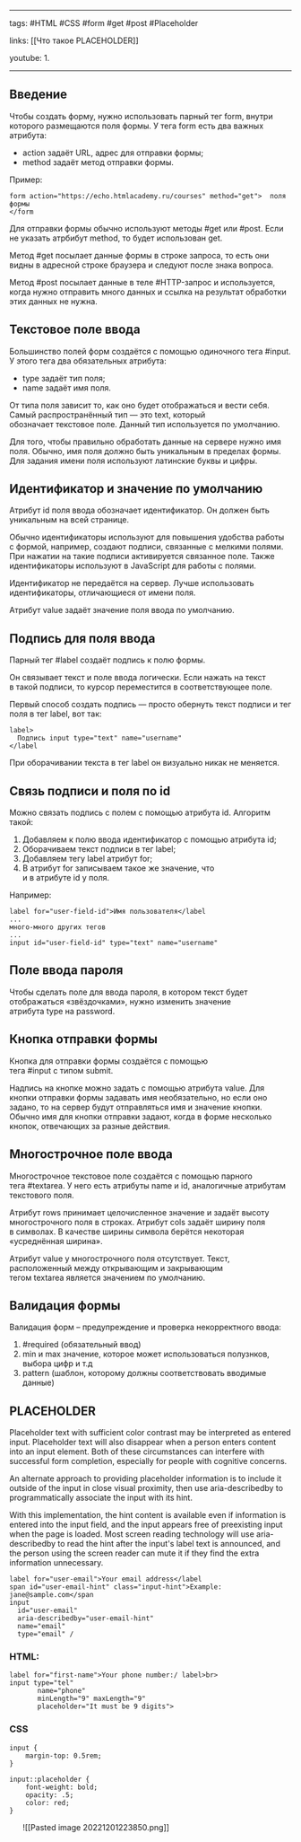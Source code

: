 ____

tags: #HTML #CSS #form #get #post #Placeholder

links: [[Что такое PLACEHOLDER]]

youtube: 
1. 

_____

## Введение

Чтобы создать форму, нужно использовать парный тег form, внутри которого размещаются поля формы. 
У тега form есть два важных атрибута:
-   action задаёт URL, адрес для отправки формы;
-   method задаёт метод отправки формы.

Пример:
~~~
form action="https://echo.htmlacademy.ru/courses" method="get">  поля формы  
</form
~~~
Для отправки формы обычно используют методы #get или #post. 
Если не указать атрбибут method, то будет использован get.

Метод #get посылает данные формы в строке запроса, то есть они видны в адресной строке браузера и следуют после знака вопроса.

Метод #post посылает данные в теле #HTTP-запрос и используется, когда нужно отправить много данных и ссылка на результат обработки этих данных не нужна.

## Текстовое поле ввода

Большинство полей форм создаётся с помощью одиночного тега #input. 
У этого тега два обязательных атрибута:
-   type задаёт тип поля;
-   name задаёт имя поля.

От типа поля зависит то, как оно будет отображаться и вести себя. Самый распространённый тип — это text, который обозначает текстовое поле. Данный тип используется по умолчанию.

Для того, чтобы правильно обработать данные на сервере нужно имя поля. Обычно, имя поля должно быть уникальным в пределах формы. Для задания имени поля используют латинские буквы и цифры.

## Идентификатор и значение по умолчанию

Атрибут id поля ввода обозначает идентификатор. Он должен быть уникальным на всей странице.

Обычно идентификаторы используют для повышения удобства работы с формой, например, создают подписи, связанные с мелкими полями. При нажатии на такие подписи активируется связанное поле. Также идентификаторы используют в JavaScript для работы с полями.

Идентификатор не передаётся на сервер. Лучше использовать идентификаторы, отличающиеся от имени поля.

Атрибут value задаёт значение поля ввода по умолчанию.

## Подпись для поля ввода

Парный тег #label создаёт подпись к полю формы.

Он связывает текст и поле ввода логически. Если нажать на текст в такой подписи, то курсор переместится в соответствующее поле.

Первый способ создать подпись — просто обернуть текст подписи и тег поля в тег label, вот так:
~~~
label>  
  Подпись input type="text" name="username"  
</label
~~~
При оборачивании текста в тег label он визуально никак не меняется.

## Связь подписи и поля по id

Можно связать подпись с полем с помощью атрибута id. 
Алгоритм такой:

1.  Добавляем к полю ввода идентификатор с помощью атрибута id;
2.  Оборачиваем текст подписи в тег label;
3.  Добавляем тегу label атрибут for;
4.  В атрибут for записываем такое же значение, что и в атрибуте id у поля.

Например:
~~~
label for="user-field-id">Имя пользователя</label  
...  
много-много других тегов  
...  
input id="user-field-id" type="text" name="username"
~~~

## Поле ввода пароля

Чтобы сделать поле для ввода пароля, в котором текст будет отображаться «звёздочками», нужно изменить значение атрибута type на password.

## Кнопка отправки формы

Кнопка для отправки формы создаётся с помощью тега #input c типом submit.

Надпись на кнопке можно задать с помощью атрибута value. Для кнопки отправки формы задавать имя необязательно, но если оно задано, то на сервер будут отправляться имя и значение кнопки. Обычно имя для кнопки отправки задают, когда в форме несколько кнопок, отвечающих за разные действия.

## Многострочное поле ввода

Многострочное текстовое поле создаётся с помощью парного тега #textarea. 
У него есть атрибуты name и id, аналогичные атрибутам текстового поля.

Атрибут rows принимает целочисленное значение и задаёт высоту многострочного поля в строках. Атрибут cols задаёт ширину поля в символах. В качестве ширины символа берётся некоторая «усреднённая ширина».

Атрибут value у многострочного поля отсутствует. Текст, расположенный между открывающим и закрывающим тегом textarea является значением по умолчанию.

## Валидация формы
Валидация форм – предупреждение и проверка некорректного ввода:

1. #required (обязательный ввод)
2. min и max значение, которое может использоваться полузнков, выбора цифр и т.д
3. pattern (шаблон, которому должны соответствовать вводимые данные)

## PLACEHOLDER

Placeholder text with sufficient color contrast may be interpreted as entered input. Placeholder text will also disappear when a person enters content into an input element. 
Both of these circumstances can interfere with successful form completion, especially for people with cognitive concerns.

An alternate approach to providing placeholder information is to include it outside of the input in close visual proximity, then use aria-describedby to programmatically associate the input with its hint.

With this implementation, the hint content is available even if information is entered into the input field, and the input appears free of preexisting input when the page is loaded. Most screen reading technology will use aria-describedby to read the hint after the input's label text is announced, and the person using the screen reader can mute it if they find the extra information unnecessary.

~~~
label for="user-email">Your email address</label
span id="user-email-hint" class="input-hint">Example: jane@sample.com</span
input
  id="user-email"
  aria-describedby="user-email-hint"
  name="email"
  type="email" /
~~~

### HTML:

~~~
label for="first-name">Your phone number:/ label>br>
input type="tel"
       name="phone"
       minLength="9" maxLength="9"
       placeholder="It must be 9 digits">
~~~

### CSS

~~~
input {
    margin-top: 0.5rem;
}

input::placeholder {
    font-weight: bold;
    opacity: .5;
    color: red;
}
~~~

      ![[Pasted image 20221201223850.png]]


